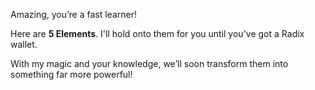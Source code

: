 Amazing, you’re a fast learner!

Here are **5 Elements**. I'll hold onto them for you until you've got a Radix wallet.

With my magic and your knowledge, we’ll soon transform them into something far more powerful!
